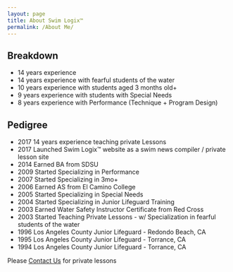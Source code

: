 ```yaml
---
layout: page
title: About Swim Logix™
permalink: /About Me/
---
```

Breakdown
----------------
- 14 years experience
- 14 years experience with fearful students of the water
- 10 years experience with students aged 3 months old+
- 9 years experience with students with Special Needs
- 8 years experience with Performance (Technique + Program Design)

Pedigree
-------------
- 2017 14 years experience teaching private Lessons
- 2017 Launched Swim Logix™ website as a swim news compiler / private lesson site
- 2014 Earned BA from SDSU
- 2009 Started Specializing in Performance
- 2007 Started Specializing in 3mo+
- 2006 Earned AS from El Camino College
- 2005 Started Specializing in Special Needs
- 2004 Started Specializing in Junior Lifeguard Training
- 2003 Earned Water Safety Instructor Certificate from Red Cross
- 2003 Started Teaching Private Lessons - w/ Specialization in fearful students of the water
- 1996 Los Angeles County Junior Lifeguard - Redondo Beach, CA
- 1995 Los Angeles County Junior Lifeguard - Torrance, CA
- 1994 Los Angeles County Junior Lifeguard - Torrance, CA


Please [Contact Us](https://jonnyphresh.github.io/contact%us) for private lessons
